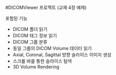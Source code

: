 ﻿
#DICOMViewer 프로젝트 (교재 4장 예제)

포함된 기능 
- DICOM 폴더 읽기
- DICOM 태그 정보 읽기
- DICOM 그룹 분류
- 동일 그룹의 DICOM Volume 데이터 읽기
- Axial, Coronal, Sagittal 방향 슬라이스 이미지 생성
- 스크롤 바를 통한 슬라이스 탐색
- 3D Volume Rendering





